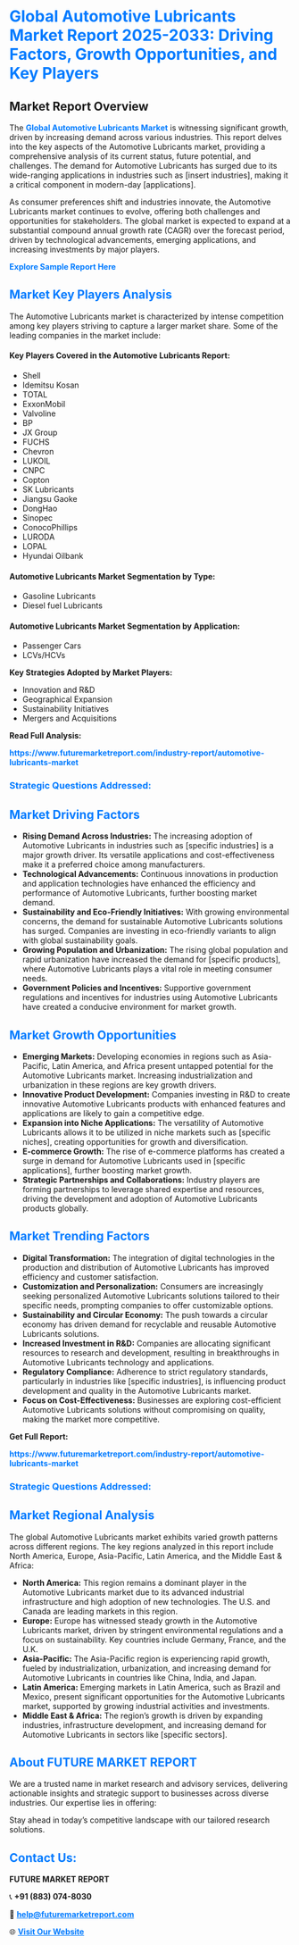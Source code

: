 <h1 style="color: #007BFF;">Global Automotive Lubricants Market Report 2025-2033: Driving Factors, Growth Opportunities, and Key Players</h1>

<section id="overview">
<h2>Market Report Overview</h2>
<p>The <a href="https://www.futuremarketreport.com/industry-report/automotive-lubricants-market" style="color: #007BFF; text-decoration: none;"><strong>Global Automotive Lubricants Market</strong></a> is witnessing significant growth, driven by increasing demand across various industries. This report delves into the key aspects of the Automotive Lubricants market, providing a comprehensive analysis of its current status, future potential, and challenges. The demand for Automotive Lubricants has surged due to its wide-ranging applications in industries such as [insert industries], making it a critical component in modern-day [applications].</p>
<p>As consumer preferences shift and industries innovate, the Automotive Lubricants market continues to evolve, offering both challenges and opportunities for stakeholders. The global market is expected to expand at a substantial compound annual growth rate (CAGR) over the forecast period, driven by technological advancements, emerging applications, and increasing investments by major players.</p>
</section>

<section id="overview">
<p><a href="https://www.futuremarketreport.com/request-sample/reportId=114951" style="color: #007BFF; text-decoration: none;"><strong>Explore Sample Report Here</strong></a></p>
</section>

<section id="key-players">
<h2 style="color: #007BFF;">Market Key Players Analysis</h2>
<p>The Automotive Lubricants market is characterized by intense competition among key players striving to capture a larger market share. Some of the leading companies in the market include:</p>
<h4>Key Players Covered in the Automotive Lubricants Report:</h4>
<ul><li>Shell</li><li>Idemitsu Kosan</li><li>TOTAL</li><li>ExxonMobil</li><li>Valvoline</li><li>BP</li><li>JX Group</li><li>FUCHS</li><li>Chevron</li><li>LUKOIL</li><li>CNPC</li><li>Copton</li><li>SK Lubricants</li><li>Jiangsu Gaoke</li><li>DongHao</li><li>Sinopec</li><li>ConocoPhillips</li><li>LURODA</li><li>LOPAL</li><li>Hyundai Oilbank</li></ul>
<h4>Automotive Lubricants Market Segmentation by Type:</h4>
<ul><li>Gasoline Lubricants</li><li>Diesel fuel Lubricants</li></ul>

<h4>Automotive Lubricants Market Segmentation by Application:</h4>
<ul><li>Passenger Cars</li><li>LCVs/HCVs</li></ul>
<p><strong>Key Strategies Adopted by Market Players:</strong></p>
<ul>
<li>Innovation and R&D</li>
<li>Geographical Expansion</li>
<li>Sustainability Initiatives</li>
<li>Mergers and Acquisitions</li>
</ul>
</section>

<section>
<p><strong>Read Full Analysis: </strong></p><a href="https://www.futuremarketreport.com/industry-report/automotive-lubricants-market" style="color: #007BFF; text-decoration: none;"><strong>https://www.futuremarketreport.com/industry-report/automotive-lubricants-market</strong></a>
<h3 style="color: #007BFF;">Strategic Questions Addressed:</h3>
</section>

<section id="driving-factors">
<h2 style="color: #007BFF;">Market Driving Factors</h2>
<ul>
<li><strong>Rising Demand Across Industries:</strong> The increasing adoption of Automotive Lubricants in industries such as [specific industries] is a major growth driver. Its versatile applications and cost-effectiveness make it a preferred choice among manufacturers.</li>
<li><strong>Technological Advancements:</strong> Continuous innovations in production and application technologies have enhanced the efficiency and performance of Automotive Lubricants, further boosting market demand.</li>
<li><strong>Sustainability and Eco-Friendly Initiatives:</strong> With growing environmental concerns, the demand for sustainable Automotive Lubricants solutions has surged. Companies are investing in eco-friendly variants to align with global sustainability goals.</li>
<li><strong>Growing Population and Urbanization:</strong> The rising global population and rapid urbanization have increased the demand for [specific products], where Automotive Lubricants plays a vital role in meeting consumer needs.</li>
<li><strong>Government Policies and Incentives:</strong> Supportive government regulations and incentives for industries using Automotive Lubricants have created a conducive environment for market growth.</li>
</ul>
</section>

<section id="growth-opportunities">
<h2 style="color: #007BFF;">Market Growth Opportunities</h2>
<ul>
<li><strong>Emerging Markets:</strong> Developing economies in regions such as Asia-Pacific, Latin America, and Africa present untapped potential for the Automotive Lubricants market. Increasing industrialization and urbanization in these regions are key growth drivers.</li>
<li><strong>Innovative Product Development:</strong> Companies investing in R&D to create innovative Automotive Lubricants products with enhanced features and applications are likely to gain a competitive edge.</li>
<li><strong>Expansion into Niche Applications:</strong> The versatility of Automotive Lubricants allows it to be utilized in niche markets such as [specific niches], creating opportunities for growth and diversification.</li>
<li><strong>E-commerce Growth:</strong> The rise of e-commerce platforms has created a surge in demand for Automotive Lubricants used in [specific applications], further boosting market growth.</li>
<li><strong>Strategic Partnerships and Collaborations:</strong> Industry players are forming partnerships to leverage shared expertise and resources, driving the development and adoption of Automotive Lubricants products globally.</li>
</ul>
</section>

<section id="trending-factors">
<h2 style="color: #007BFF;">Market Trending Factors</h2>
<ul>
<li><strong>Digital Transformation:</strong> The integration of digital technologies in the production and distribution of Automotive Lubricants has improved efficiency and customer satisfaction.</li>
<li><strong>Customization and Personalization:</strong> Consumers are increasingly seeking personalized Automotive Lubricants solutions tailored to their specific needs, prompting companies to offer customizable options.</li>
<li><strong>Sustainability and Circular Economy:</strong> The push towards a circular economy has driven demand for recyclable and reusable Automotive Lubricants solutions.</li>
<li><strong>Increased Investment in R&D:</strong> Companies are allocating significant resources to research and development, resulting in breakthroughs in Automotive Lubricants technology and applications.</li>
<li><strong>Regulatory Compliance:</strong> Adherence to strict regulatory standards, particularly in industries like [specific industries], is influencing product development and quality in the Automotive Lubricants market.</li>
<li><strong>Focus on Cost-Effectiveness:</strong> Businesses are exploring cost-efficient Automotive Lubricants solutions without compromising on quality, making the market more competitive.</li>
</ul>
</section>

<section>
<p><strong>Get Full Report: </strong></p><a href="https://www.futuremarketreport.com/industry-report/automotive-lubricants-market" style="color: #007BFF; text-decoration: none;"><strong>https://www.futuremarketreport.com/industry-report/automotive-lubricants-market</strong></a>
<h3 style="color: #007BFF;">Strategic Questions Addressed:</h3>
</section>


<section id="regional-analysis">
<h2 style="color: #007BFF;">Market Regional Analysis</h2>
<p>The global Automotive Lubricants market exhibits varied growth patterns across different regions. The key regions analyzed in this report include North America, Europe, Asia-Pacific, Latin America, and the Middle East & Africa:</p>
<ul>
<li><strong>North America:</strong> This region remains a dominant player in the Automotive Lubricants market due to its advanced industrial infrastructure and high adoption of new technologies. The U.S. and Canada are leading markets in this region.</li>
<li><strong>Europe:</strong> Europe has witnessed steady growth in the Automotive Lubricants market, driven by stringent environmental regulations and a focus on sustainability. Key countries include Germany, France, and the U.K.</li>
<li><strong>Asia-Pacific:</strong> The Asia-Pacific region is experiencing rapid growth, fueled by industrialization, urbanization, and increasing demand for Automotive Lubricants in countries like China, India, and Japan.</li>
<li><strong>Latin America:</strong> Emerging markets in Latin America, such as Brazil and Mexico, present significant opportunities for the Automotive Lubricants market, supported by growing industrial activities and investments.</li>
<li><strong>Middle East & Africa:</strong> The region’s growth is driven by expanding industries, infrastructure development, and increasing demand for Automotive Lubricants in sectors like [specific sectors].</li>
</ul>
</section>

<footer>
<h2 style="color: #007BFF;">About FUTURE MARKET REPORT</h2>
<p>We are a trusted name in market research and advisory services, delivering actionable insights and strategic support to businesses across diverse industries. Our expertise lies in offering:</p>

<p>Stay ahead in today’s competitive landscape with our tailored research solutions.</p>

<h2 style="color: #007BFF;">Contact Us:</h2>
<p><strong>FUTURE MARKET REPORT</strong></p>
<p>📞 <strong>+91 (883) 074-8030</strong></p>
<p>📧 <strong><a href="mailto:help@futuremarketreport.com" style="color: #007BFF;">help@futuremarketreport.com</a></strong></p>
<p>🌐 <strong><a href="https://www.futuremarketreport.com/" style="color: #007BFF;">Visit Our Website</a></strong></p>
</footer>